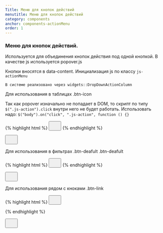 ```yaml
---
Title: Меню для кнопок действий
menutitle: Меню для кнопок действий
category: components
anchor: components-actionMenu
order: 1
---
```


### Меню для кнопок действий.

Используется для объединения кнопок действия под одной кнопкой. В качестве js используется popover.js

Кнопки вносятся в data-content. Инициализация js по классу `js-actionMenu`

`В системе реализовано через widgets::DropDownActionColumn`

Для использования в таблицах .btn-icon

Так как popover изначально не попадает в DOM, то скрипт по типу
`$(".js-action").click` внутри него не будет работать.
Использовать надо:
`$("body").on("click", ".js-action", function () {}`

{% highlight html %}
  <button class="btn-icon js-actionMenu"
          type="button"
          data-content="
            <button class='btn-default btn-block'>
              <span class='svg--icon'>
                <svg class='glyphicons-basic-pencil' width='24' height='24'>
                  <use xlink:href='dist/sprite.symbol.svg#glyphicons-pencil'></use>
                </svg>
              </span>
              <span class='btn-text'>Редактировать</span>
            </button>
          ">
          <span class="svg--icon">
            <svg class="glyphicons-more-vertical" width="24" height="24"><use xlink:href="dist/sprite.symbol.svg#glyphicons-more-vertical"></use></svg>
          </span>
  </button>
{% endhighlight %}

<button class="btn-icon js-actionMenu" type="button" data-content="<button class='btn-default btn-block'><span class='svg--icon'><svg class='glyphicons-basic-pencil' width='24' height='24'><use xlink:href='dist/sprite.symbol.svg#glyphicons-pencil'></use></svg></span><span class='btn-text'>Редактировать</span></button> "><span class="svg--icon"><svg class="glyphicons-more-vertical" width="24" height="24"><use xlink:href="dist/sprite.symbol.svg#glyphicons-more-vertical"></use></svg></span></button>


Для использования в фильтрах .btn-deafult .btn-deafult

{% highlight html %}
  <button class="btn-default js-actionMenu"
          type="button"
          data-content="
            <button class='btn-default btn-block'>
              <span class='svg--icon'>
                <svg class='glyphicons-basic-pencil' width='24' height='24'>
                  <use xlink:href='dist/sprite.symbol.svg#glyphicons-pencil'></use>
                </svg>
              </span>
              <span class='btn-text'>Редактировать</span>
            </button>
          ">
          <span class="svg--icon">
            <svg class="glyphicons-more-vertical" width="24" height="24"><use xlink:href="dist/sprite.symbol.svg#glyphicons-more-vertical"></use></svg>
          </span>
  </button>
{% endhighlight %}

<button class="btn-default js-actionMenu ml-10" type="button" data-content="<button class='btn-default btn-block'><span class='svg--icon'><svg class='glyphicons-basic-pencil' width='24' height='24'><use xlink:href='dist/sprite.symbol.svg#glyphicons-pencil'></use></svg></span><span class='btn-text'>Редактировать</span></button> "><span class="svg--icon"><svg class="glyphicons-more-vertical" width="24" height="24"><use xlink:href="dist/sprite.symbol.svg#glyphicons-more-vertical"></use></svg></span></button>

Для использования рядом с кноками .btn-link

{% highlight html %}
  <button class="btn-link js-actionMenu"
          type="button"
          data-content="
            <button class='btn-default btn-block'>
              <span class='svg--icon'>
                <svg class='glyphicons-basic-pencil' width='24' height='24'>
                  <use xlink:href='dist/sprite.symbol.svg#glyphicons-pencil'></use>
                </svg>
              </span>
              <span class='btn-text'>Редактировать</span>
            </button>
          ">
          <span class="svg--icon">
            <svg class="glyphicons-more-vertical" width="24" height="24"><use xlink:href="dist/sprite.symbol.svg#glyphicons-more-vertical"></use></svg>
          </span>
  </button>

{% endhighlight %}

<button class="btn-link js-actionMenu ml-10" type="button" data-content="<button class='btn-default btn-block'><span class='svg--icon'><svg class='glyphicons-basic-pencil' width='24' height='24'><use xlink:href='dist/sprite.symbol.svg#glyphicons-pencil'></use></svg></span><span class='btn-text'>Редактировать</span></button> "><span class="svg--icon"><svg class="glyphicons-more-vertical" width="24" height="24"><use xlink:href="dist/sprite.symbol.svg#glyphicons-more-vertical"></use></svg></span></button>
